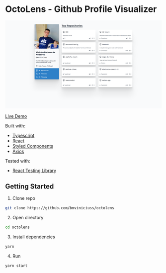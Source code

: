 # OctoLens - Github Profile Visualizer

<img src="static/hero.png"></img>

[Live Demo](https://romantic-edison-cd660a.netlify.com/)

Built with:

- [Typescript](https://www.typescriptlang.org/)
- [React](https://reactjs.org/)
- [Styled Components](https://styled-components.com/)
- [Axios](https://github.com/axios/axios)

Tested with:

- [React Testing Library](https://testing-library.com/docs/react-testing-library/intro)

## Getting Started

1. Clone repo

```bash
git clone https://github.com/bmviniciuss/octolens
```

2. Open directory

```bash
cd octolens
```

3. Install dependencies

```bash
yarn
```

4. Run

```bash
yarn start
```
